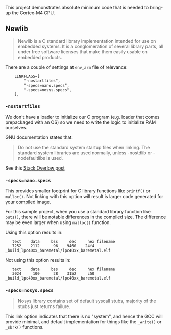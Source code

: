 This project demonstrates absolute minimum code that is needed to bring-up the Cortex-M4 CPU.

## Newlib

> Newlib is a C standard library implementation intended for use on embedded systems. It is a conglomeration of several library parts, all under free software licenses that make them easily usable on embedded products.

There are a couple of settings at `env_arm` file of relevance:

```
    LINKFLAGS=[
        "-nostartfiles",
        "-specs=nano.specs",
        "-specs=nosys.specs",
    ],
```

### `-nostartfiles`

We don't have a loader to initialize our C program (e.g. loader that comes prepackaged with an OS) so we need to write the logic to initialize RAM ourselves.

GNU documentation states that:

> Do not use the standard system startup files when linking. The standard system libraries are used normally, unless -nostdlib or -nodefaultlibs is used.

See this [Stack Overlow post](https://stackoverflow.com/a/29429820/12254460)

### `-specs=nano.specs`

This provides smaller footprint for C library functions like `printf()` or `malloc()`. Not linking with this option will result is larger code generated for your compiled image.

For this sample project, when you use a standard library function like `puts()`, there will be notable differences in the compiled size. The difference may be even larger when using `malloc()` function.

Using this option results in:
```
   text    data     bss     dec     hex filename
   7252    2112      96    9460    24f4 _build_lpc40xx_baremetal/lpc40xx_baremetal.elf
```

Not using this option results in:
```
   text    data     bss     dec     hex filename
   3024     100      28    3152     c50 _build_lpc40xx_baremetal/lpc40xx_baremetal.elf
```

### `-specs=nosys.specs`

> Nosys library contains set of default syscall stubs, majority of the stubs just returns failure.

This link option indicates that there is no "system", and hence the GCC will provide minimal, and default implementation for things like the `_write()` or `_sbrk()` functions.